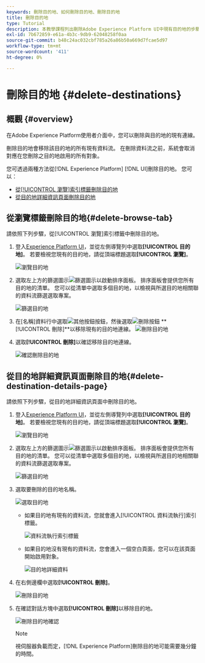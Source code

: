 ```yaml
---
keywords: 刪除目的地、如何刪除目的地、刪除目的地
title: 刪除目的地
type: Tutorial
description: 本教學課程列出刪除Adobe Experience Platform UI中現有目的地的步驟
exl-id: 7b672859-e61a-4b3c-9db9-62048258f0aa
source-git-commit: b48c24ac032cbf785a26a86b50a669d7fcae5d97
workflow-type: tm+mt
source-wordcount: '411'
ht-degree: 0%

---
```


# 刪除目的地 {#delete-destinations}

## 概觀 {#overview}

在Adobe Experience Platform使用者介面中，您可以刪除與目的地的現有連線。

刪除目的地會移除該目的地的所有現有資料流。 在刪除資料流之前，系統會取消對應在您刪除之目的地啟用的所有對象。

您可透過兩種方法從[!DNL Experience Platform] [!DNL UI]刪除目的地。 您可以：

* [從[!UICONTROL 瀏覽]索引標籤刪除目的地](#delete-browse-tab)
* [從目的地詳細資訊頁面刪除目的地](#delete-destination-details-page)

## 從瀏覽標籤刪除目的地{#delete-browse-tab}

請依照下列步驟，從[!UICONTROL 瀏覽]索引標籤中刪除目的地。

1. 登入[Experience Platform UI](https://platform.adobe.com/)，並從左側導覽列中選取&#x200B;**[!UICONTROL 目的地]**。 若要檢視您現有的目的地，請從頂端標題選取&#x200B;**[!UICONTROL 瀏覽]**。

   ![瀏覽目的地](../assets/ui/delete-destinations/browse-destinations.png)

2. 選取左上方的篩選圖示![篩選圖示](/help/images/icons/filter.png)以啟動排序面板。 排序面板會提供您所有目的地的清單。 您可以從清單中選取多個目的地，以檢視與所選目的地相關聯的資料流篩選選取專案。

   ![篩選目的地](../assets/ui/delete-destinations/filter-destinations.png)

3. 在[名稱]資料行中選取![其他按鈕](/help/images/icons/more.png)按鈕，然後選取![刪除按鈕](/help/images/icons/delete.png) **[!UICONTROL 刪除]**以移除現有的目的地連線。
   ![刪除目的地](../assets/ui/delete-destinations/delete-destinations.png)

4. 選取&#x200B;**[!UICONTROL 刪除]**&#x200B;以確認移除目的地連線。

   ![確認刪除目的地](../assets/ui/delete-destinations/delete-destinations-confirm.png)

## 從目的地詳細資訊頁面刪除目的地{#delete-destination-details-page}

請依照下列步驟，從目的地詳細資訊頁面中刪除目的地。

1. 登入[Experience Platform UI](https://platform.adobe.com/)，並從左側導覽列中選取&#x200B;**[!UICONTROL 目的地]**。 若要檢視您現有的目的地，請從頂端標題選取&#x200B;**[!UICONTROL 瀏覽]**。

   ![瀏覽目的地](../assets/ui/delete-destinations/browse-destinations.png)

2. 選取左上方的篩選圖示![篩選圖示](/help/images/icons/filter.png)以啟動排序面板。 排序面板會提供您所有目的地的清單。 您可以從清單中選取多個目的地，以檢視與所選目的地相關聯的資料流篩選選取專案。

   ![篩選目的地](../assets/ui/delete-destinations/filter-destinations.png)

3. 選取要刪除的目的地名稱。

   ![選取目的地](../assets/ui/delete-destinations/delete-destination-select.png)

   * 如果目的地有現有的資料流，您就會進入[!UICONTROL 資料流執行]索引標籤。

     ![資料流執行索引標籤](../assets/ui/delete-destinations/destination-details-dataflows.png)

   * 如果目的地沒有現有的資料流，您會進入一個空白頁面，您可以在該頁面開始啟用對象。

     ![目的地詳細資料](../assets/ui/delete-destinations/destination-details-empty.png)

4. 在右側邊欄中選取&#x200B;**[!UICONTROL 刪除]**。

   ![刪除目的地](../assets/ui/delete-destinations/delete-destinations-button.png)

5. 在確認對話方塊中選取&#x200B;**[!UICONTROL 刪除]**&#x200B;以移除目的地。

   ![刪除目的地確認](..//assets/ui/delete-destinations/delete-destinations-delete.png)

   >[!NOTE]
   >
   >視伺服器負載而定，[!DNL Experience Platform]刪除目的地可能需要幾分鐘的時間。
